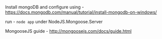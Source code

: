 Install mongoDB and configure using - https://docs.mongodb.com/manual/tutorial/install-mongodb-on-windows/

run - `node app` under NodeJS.Mongoose.Server

MongooseJS guide - http://mongoosejs.com/docs/guide.html